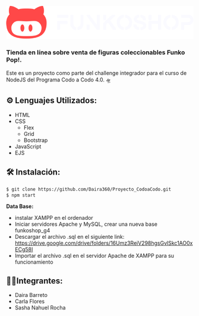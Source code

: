 ![](public/Assets/Img/branding/logo_light_horizontal.svg)

### Tienda en línea sobre venta de figuras coleccionables Funko Pop!.

Este es un proyecto como parte del challenge integrador para el curso de NodeJS del Programa Codo a Codo 4.0. 🛸

## ⚙️ Lenguajes Utilizados:

- HTML
- CSS
    - Flex
    - Grid
    - Bootstrap
- JavaScript
- EJS

## 🛠️ Instalación: 
```
$ git clone https://github.com/Daira360/Proyecto_CodoaCodo.git
$ npm start
```

**Data Base:**
- instalar XAMPP en el ordenador
- Iniciar servidores Apache y MySQL, crear una nueva base funkoshop_g4
- Descargar el archivo .sql en el siguiente link: https://drive.google.com/drive/folders/16Umz3ReiV298hgsGvlSkc1AO0xECg58I
- Importar el archivo .sql en el servidor Apache de XAMPP para su funcionamiento



## 👨‍💻Integrantes:

- Daira	Barreto
- Carla	Flores
- Sasha Nahuel Rocha


